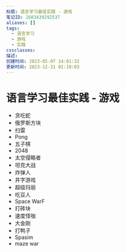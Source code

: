 ```yaml
---
标题: 语言学习最佳实践 - 游戏
笔记ID: 1683439292537
aliases: []
tags:
  - 语言学习
  - 游戏
  - 实践
cssclasses: 
描述: 
创建时间: 2023-05-07 14:01:32
更新时间: 2023-12-31 01:10:03
---
```


# 语言学习最佳实践 - 游戏

- 贪吃蛇
- 俄罗斯方块
- 扫雷
- Pong
- 五子棋
- 2048
- 太空侵略者
- 坦克大战
- 炸弹人
- 井字游戏
- 超级玛丽
- 吃豆人
- Space WarF
- 打砖块
- 速度怪咖
- 大金刚
- 打鸭子
- Spasim
- maze war
